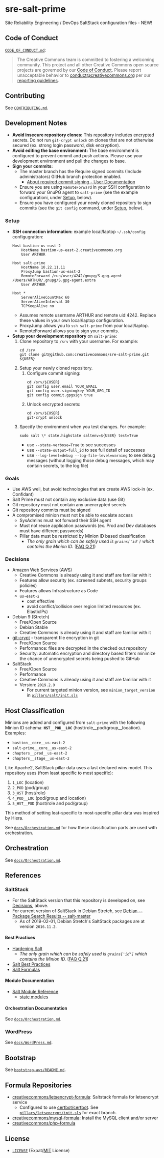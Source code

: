 # sre-salt-prime

Site Reliability Engineering / DevOps SaltStack configuration files - NEW!


## Code of Conduct

[`CODE_OF_CONDUCT.md`](CODE_OF_CONDUCT.md):
> The Creative Commons team is committed to fostering a welcoming community.
> This project and all other Creative Commons open source projects are governed
> by our [Code of Conduct][code_of_conduct]. Please report unacceptable
> behavior to [conduct@creativecommons.org](mailto:conduct@creativecommons.org)
> per our [reporting guidelines][reporting_guide].


[code_of_conduct]:https://creativecommons.github.io/community/code-of-conduct/
[reporting_guide]:https://creativecommons.github.io/community/code-of-conduct/enforcement/


## Contributing

See [`CONTRIBUTING.md`](CONTRIBUTING.md).


## Development Notes

- **Avoid insecure repository clones:** This repository includes encrypted
  secrets. Do not run `git-crypt unlock` on clones that are not otherwise
  secured (ex. strong login password, disk encryption).
- **Avoid editing the base environment:** The base environment is configured to
  prevent commit and push actions. Please use your development environment and
  pull the changes to base.
- **Sign your commits:**
  - The master branch has the Require signed commits (Include administrators)
    GitHub branch protection enabled.
    - [About required commit signing - User Documentation][signing]
  - Ensure you are using `RemoteForward` in your SSH configuration to forward
    your GnuPG agent to `salt-prime` (see the example configurationi, under
    [Setup](#Setup), below).
  - Ensure you have configured your newly cloned repository to sign commits
    (see the `git config` command, under [Setup](#Setup), below).


[signing]:https://help.github.com/articles/about-required-commit-signing/


### Setup

- **SSH connection information:** example local/laptop `~/.ssh/config`
  configugration:
    ```
    Host bastion-us-east-2
        HostName bastion-us-east-2.creativecommons.org
        User ARTHUR

    Host salt-prime
        HostName 10.22.11.11
        ProxyJump bastion-us-east-2
        RemoteForward /run/user/4242/gnupg/S.gpg-agent /Users/ARTHUR/.gnupg/S.gpg-agent.extra
        User ARTHUR

    Host *
        ServerAliveCountMax 60
        ServerAliveInterval 30
        TCPKeepAlive no
    ```
    - Assumes remote username ARTHUR and remote uid 4242. Replace these values
      in your own local/laptop configuration.
    - ProxyJump allows you to `ssh salt-prime` from your local/laptop.
    - RemoteForward allows you to sign your commits.
- **Setup your development repository** on `salt-prime`:
  1. Clone repository to `/srv` with your username. For example:
        ```shell
        cd /srv
        git clone git@github.com:creativecommons/sre-salt-prime.git ${USER}
        ```
  2. Setup your newly cloned repository.
     1. Configure commit signing:
        ```shell
        cd /srv/${USER}
        git config user.email YOUR_EMAIL
        git config user.signingkey YOUR_GPG_ID
        git config commit.gpgsign true
        ```
     1. Unlock encrypted secrets:
        ```shell
        cd /srv/${USER}
        git-crypt unlock
        ```
  3. Specify the environment when you test changes. For example:
        ```shell
        sudo salt \* state.highstate saltenv=${USER} test=True
        ```
     - use `--state-verbose=True` to see successes
     - use `--state-output=full_id` to see full detail of successes
     - use `--log-level=debug --log-file-level=warning` to see debug messages
       (without logging those debug messages, which may contain secrets, to the
       log file)


### Goals

- Use AWS well, but avoid technologies that are create AWS lock-in (ex.
  Confidant)
- Salt Prime must not contain any exclusive data (use Git)
- Git repository must not contain any unencrypted secrets
- Git repository commits must be signed
- A compromised minion must not be able to escalate access
  - SysAdmins must not forward their SSH agent
  - Must not reuse application passwords (ex. Prod and Dev databases must have
    different passwords)
  - Pillar data must be restricted by Minion ID based classification
    - *The only grain which can be safely used is `grains['id']` which contains
      the Minion ID.* ([FAQ Q.21][FAQ21])


[FAQ21]: https://docs.saltstack.com/en/latest/faq.html#is-targeting-using-grain-data-secure


### Decisions

- Amazon Web Services (AWS)
  - Creative Commons is already using it and staff are familiar with it
  - Features allow security (ex. screened subnets, security groups policies)
  - Features allows Infrastructure as Code
  - `us-east-2`
    - cost effective
    - avoid conflict/collision over region limited resources (ex. ElasticIPs)
- Debian 9 (Stretch)
  - Free/Open Source
  - Debian Stable
  - Creative Commons is already using it and staff are familiar with it
- [git-crypt][gitcrypt] - transparent file encryption in git
  - Free/Open Source
  - Performance: files are decrypted in the checked out repository
  - Security: automatic encryption and directory based filters minimize the
    chance of unencrypted secrets being pushed to GitHub
- SaltStack
  - Free/Open Source
  - Performance
  - Creative Commons is already using it and staff are familiar with it
  - Version: `2019.2.0`
    - For current targeted minion version, see `minion_target_version` in
     [`pillars/salt/init.sls`](pillars/salt/init.sls)


[gitcrypt]: https://www.agwa.name/projects/git-crypt/


## Host Classification

Minions are added and configured from `salt-prime` with the following Minion ID
schema: **`HST__POD__LOC`** (host/role__pod/group__location). Examples:
- `bastion__core__us-east-2`
- `salt-prime__core__us-east-2`
- `chapters__prod__us-east-2`
- `chapters__stage__us-east-2`

Like Apache2, SaltStack pillar data uses a last declared wins model. This
repository uses (from least specific to most specific):

1. `1_LOC` (location)
2. `2_POD` (pod/group)
3. `3_HST` (host/role)
4. `4_POD__LOC` (pod/group and location)
5. `5_HST__POD` (host/role and pod/group)

This method of setting leat-specific to most-specific pillar data was inspired
by Hiera.

See [`docs/Orchestration.md`](docs/Orchestration.md) for how these
classification parts are used with orchestration.


## Orchestration

See [`docs/Orchestration.md`](docs/Orchestration.md).


## References


### SaltStack


- For the SaltStack version that this repository is developed on, see
  [Decisions](#Decisions), above.
- For current version of SaltStack in Debian Stretch, see
  [Debian -- Package Search Results -- salt-master][pkgsearch]
  - As of 2019-02-01, Debian Stretch's SaltStack packages are at version
    `2016.11.2`.

[pkgsearch]:https://packages.debian.org/search?suite=default&section=all&arch=any&searchon=names&keywords=salt-master


####  Best Practices

- [Hardening Salt][hardensalt]
  - *The only grain which can be safely used is `grains['id']` which contains
    the Minion ID.* ([FAQ Q.21][FAQ21])
- [Salt Best Practices][saltbest]
- [Salt Formulas][saltformulas]


[hardensalt]: https://docs.saltstack.com/en/latest/topics/hardening.html
[saltbest]: https://docs.saltstack.com/en/latest/topics/best_practices.html
[saltformulas]: https://docs.saltstack.com/en/latest/topics/development/conventions/formulas.html


#### Module Documentation

- [Salt Module Reference][moduleref]
  - [state modules][statemodules]


[moduleref]: https://docs.saltstack.com/en/latest/ref/index.html
[statemodules]: https://docs.saltstack.com/en/latest/ref/states/all/index.html


#### Orchestration Documentation

See [`docs/Orchestration.md`](docs/Orchestration.md).


### WordPress

See [`docs/WordPress.md`](docs/WordPress.md).


## Bootstrap

See [`bootstrap-aws/README.md`](bootstrap-aws/README.md).


## Formula Repositories

- [creativecommons/letsencrypt-formula][letsencrypt-formula]: Saltstack formula
  for letsencrypt service
  - Configured to use [certbot/certbot][certbot]. See
    [`pillars/letsencrypt/init.sls`](pillars/letsencrypt/init.sls) for exact
    branch.
- [creativecommons/mysql-formula][mysql-formula]: Install the MySQL client
  and/or server
- [creativecommons/php-formula][php-formula]


[letsencrypt-formula]:https://github.com/creativecommons/letsencrypt-formula
[certbot]:https://github.com/certbot/certbot
[mysql-formula]:https://github.com/creativecommons/mysql-formula
[php-formula]:https://github.com/creativecommons/php-formula


## License

- [`LICENSE`](LICENSE) (Expat/[MIT][mit] License)


[mit]: http://www.opensource.org/licenses/MIT "The MIT License | Open Source Initiative"
